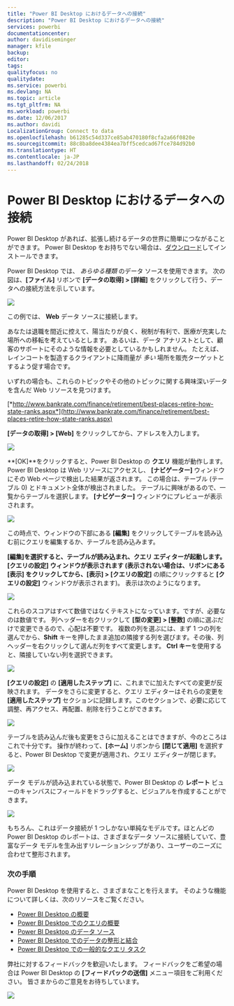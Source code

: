 ```yaml
---
title: "Power BI Desktop におけるデータへの接続"
description: "Power BI Desktop におけるデータへの接続"
services: powerbi
documentationcenter: 
author: davidiseminger
manager: kfile
backup: 
editor: 
tags: 
qualityfocus: no
qualitydate: 
ms.service: powerbi
ms.devlang: NA
ms.topic: article
ms.tgt_pltfrm: NA
ms.workload: powerbi
ms.date: 12/06/2017
ms.author: davidi
LocalizationGroup: Connect to data
ms.openlocfilehash: b61285c54d337ce85ab470180f8cfa2a66f0820e
ms.sourcegitcommit: 88c8ba8dee4384ea7bff5cedcad67fce784d92b0
ms.translationtype: HT
ms.contentlocale: ja-JP
ms.lasthandoff: 02/24/2018
---
```

# <a name="connect-to-data-in-power-bi-desktop"></a>Power BI Desktop におけるデータへの接続
Power BI Desktop があれば、拡張し続けるデータの世界に簡単につながることができます。 Power BI Desktop をお持ちでない場合は、[ダウンロード](http://go.microsoft.com/fwlink/?LinkID=521662)してインストールできます。

Power BI Desktop では、 *あらゆる種類* のデータ ソースを使用できます。 次の図は、**[ファイル]** リボンで **[データの取得] \> [詳細]** をクリックして行う、データへの接続方法を示しています。

![](media/desktop-connect-to-data/getdatavid_smallv2.gif)

この例では、 **Web** データ ソースに接続します。

あなたは退職を間近に控えて、陽当たりが良く、税制が有利で、医療が充実した場所への移転を考えているとします。 あるいは、データ アナリストとして、顧客のサポートにそのような情報を必要としているかもしれません。 たとえば、レインコートを製造するクライアントに降雨量が *多い* 場所を販売ターゲットとするよう促す場合です。

いずれの場合も、これらのトピックやその他のトピックに関する興味深いデータを含んだ Web リソースを見つけます。

[*http://www.bankrate.com/finance/retirement/best-places-retire-how-state-ranks.aspx*](http://www.bankrate.com/finance/retirement/best-places-retire-how-state-ranks.aspx)

**[データの取得] \> [Web]** をクリックしてから、アドレスを入力します。

![](media/desktop-connect-to-data/connecttodata_3.png)

**[OK]**をクリックすると、Power BI Desktop の **クエリ** 機能が動作します。 Power BI Desktop は Web リソースにアクセスし、 **[ナビゲーター]** ウィンドウにその Web ページで検出した結果が返されます。 この場合は、テーブル (テーブル 0) とドキュメント全体が検出されました。 テーブルに興味があるので、一覧からテーブルを選択します。 **[ナビゲーター]** ウィンドウにプレビューが表示されます。

![](media/desktop-connect-to-data/datasources_fromnavigatordialog.png)

この時点で、ウィンドウの下部にある **[編集]** をクリックしてテーブルを読み込む前にクエリを編集するか、テーブルを読み込みます。

**[編集]**を選択すると、テーブルが読み込まれ、クエリ エディターが起動します。 **[クエリの設定]** ウィンドウが表示されます (表示されない場合は、リボンにある **[表示]** をクリックしてから、**[表示] \> [クエリの設定]** の順にクリックすると **[クエリの設定]** ウィンドウが表示されます)。 表示は次のようになります。

![](media/desktop-connect-to-data/designer_gsg_editquery.png)

これらのスコアはすべて数値ではなくテキストになっています。ですが、必要なのは数値です。 列ヘッダーを右クリックして **[型の変更] \> [整数]** の順に選ぶだけで変更できるので、心配は不要です。 複数の列を選ぶには、まず 1 つの列を選んでから、**Shift** キーを押したまま追加の隣接する列を選びます。その後、列ヘッダーを右クリックして選んだ列をすべて変更します。 **Ctrl キー**を使用すると、隣接していない列を選択できます。

![](media/desktop-connect-to-data/designer_gsg_changedatatype.png)

**[クエリの設定]** の **[適用したステップ]** に、これまでに加えたすべての変更が反映されます。 データをさらに変更すると、クエリ エディターはそれらの変更を **[適用したステップ]** セクションに記録します。このセクションで、必要に応じて調整、再アクセス、再配置、削除を行うことができます。

![](media/desktop-connect-to-data/designer_gsg_appliedsteps_changedtype.png)

テーブルを読み込んだ後も変更をさらに加えることはできますが、今のところはこれで十分です。 操作が終わって、**[ホーム]** リボンから **[閉じて適用]** を選択すると、Power BI Desktop で変更が適用され、クエリ エディターが閉じます。

![](media/desktop-connect-to-data/connecttodata_closenload.png)

データ モデルが読み込まれている状態で、Power BI Desktop の **レポート** ビューのキャンバスにフィールドをドラッグすると、ビジュアルを作成することができます。

![](media/desktop-connect-to-data/connecttodata_dragontoreportview.png)

もちろん、これはデータ接続が 1 つしかない単純なモデルです。ほとんどの Power BI Desktop のレポートは、さまざまなデータ ソースに接続していて、豊富なデータ モデルを生み出すリレーションシップがあり、ユーザーのニーズに合わせて整形されます。 

### <a name="next-steps"></a>次の手順
Power BI Desktop を使用すると、さまざまなことを行えます。 そのような機能について詳しくは、次のリソースをご覧ください。

* [Power BI Desktop の概要](desktop-getting-started.md)
* [Power BI Desktop でのクエリの概要](desktop-query-overview.md)
* [Power BI Desktop のデータ ソース](desktop-data-sources.md)
* [Power BI Desktop でのデータの整形と結合](desktop-shape-and-combine-data.md)
* [Power BI Desktop での一般的なクエリ タスク](desktop-common-query-tasks.md)   

弊社に対するフィードバックを歓迎いたします。 フィードバックをご希望の場合は Power BI Desktop の **[フィードバックの送信]** メニュー項目をご利用ください。 皆さまからのご意見をお待ちしています。

![](media/desktop-connect-to-data/sendfeedback.png)

